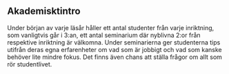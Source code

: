 ## Akademisktintro

Under början av varje läsår håller ett antal studenter från varje inriktning, som vanligtvis går i 3:an, ett antal seminarium där nyblivna 2:or från respektive inriktning är välkomna. Under seminarierna ger studenterna tips utifrån deras egna erfarenheter om vad som är jobbigt och vad som kanske behöver lite mindre fokus. Det finns även chans att ställa frågor om allt som rör studentlivet.
